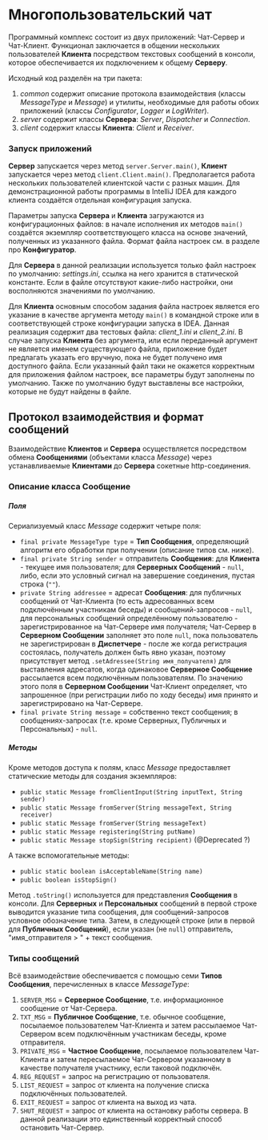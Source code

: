 # Многопользовательский чат

Программный комплекс состоит из двух приложений: Чат-Сервер и Чат-Клиент. Функционал заключается
в общении нескольких пользователей **Клиента** посредством текстовых сообщений в консоли,
которое обеспечивается их подключением к общему **Серверу**.

Исходный код разделён на три пакета:
1. _common_ содержит описание протокола взаимодействия (классы _MessageType_ и _Message_)
и утилиты, необходимые для работы обоих приложений (классы _Configurator_, _Logger_ и _LogWriter_).
2. _server_ содержит классы **Сервера**: _Server_, _Dispatcher_ и _Connection_.
3. _client_ содержит классы **Клиента**: _Client_ и _Receiver_.

### Запуск приложений
**Сервер** запускается через метод `server.Server.main()`, **Клиент** запускается через метод
`client.Client.main()`. Предполагается работа нескольких пользователей клиентской части 
с разных машин. Для демонстрационной работы программы в IntelliJ IDEA для каждого клиента
создаётся отдельная конфигурация запуска.

Параметры запуска **Сервера** и **Клиента** загружаются из конфигурационных файлов:
в начале исполнения их методов `main()` создаётся экземпляр соответствующего класса на
основе значений, полученных из указанного файла. Формат файла настроек см. в разделе про **Конфигуратор**.

Для **Сервера** в данной реализации используется только файл настроек по умолчанию: _settings.ini_,
ссылка на него хранится в статической константе. Если в файле отсутствуют какие-либо настройки,
они восполняются значениями по умолчанию.

Для **Клиента** основным способом задания файла настроек является его указание в качестве
аргумента методу `main()` в командной строке или в соответствующей строке конфигурации
запуска в IDEA. Данная реализация содержит два тестовых файла: _client_1.ini_ и _client_2.ini_.
В случае запуска **Клиента** без аргумента, или если переданный аргумент не является именем
существующего файла, приложение будет предлагать указать его вручную, пока не будет получено
имя доступного файла. Если указанный файл таки не окажется корректным для приложения файлом
настроек, все параметры будут заполнены по умолчанию. Также по умолчанию будут выставлены
все настройки, которые не будут найдены в файле.

## Протокол взаимодействия и формат сообщений
Взаимодействие **Клиентов** и **Сервера** осуществляется посредством обмена **Сообщениями**
(объектами класса _Message_) через устанавливаемые **Клиентами** до **Сервера** сокетные http-соединения.

### Описание класса **Сообщение**
##### Поля
Сериализуемый класс _Message_ содержит четыре поля:
* `final private MessageType type` = **Тип Сообщения**, определяющий алгоритм его обработки при получении
(описание типов см. ниже).
* `final private String sender` = отправитель **Сообщения**: для **Клиента** - текущее имя пользователя;
для **Серверных Сообщений** - `null`, либо, если это условный сигнал на завершение соединения,
пустая строка (`""`).
* `private String addressee` = адресат **Сообщения**: для публичных сообщений от Чат-Клиента
(то есть адресованных всем подключённым участникам беседы) и сообщений-запросов - `null`,
для персональных сообщений определённому пользователю - зарегистрированное на Чат-Сервере
имя получателя; Чат-Сервер в **Серверном Сообщении** заполняет это поле `null`, пока 
пользователь не зарегистрирован в **Диспетчере** - после же когда регистрация состоялась,
получатель должен быть явно указан, поэтому присутствует метод `.setAdressee(String имя_получателя)` 
для выставления адресатов, когда одинаковое **Серверное Сообщение** рассылается всем 
подключённым пользователям. По значению этого поля в **Серверном Сообщении** Чат-Клиент определяет, 
что запрошенное (при регистрации либо по ходу беседы) имя принято и зарегистрировано на Чат-Сервере.
* `final private String message` = собственно текст сообщения; в сообщениях-запросах
(т.е. кроме Серверных, Публичных и Персональных) - `null`.
##### Методы
Кроме методов доступа к полям, класс _Message_ предоставляет статические методы для создания
экземпляров:
* `public static Message fromClientInput(String inputText, String sender)`
* `public static Message fromServer(String messageText, String receiver)`
* `public static Message fromServer(String messageText)`
* `public static Message registering(String putName)`
* `public static Message stopSign(String recipient)` (@Deprecated ?)

А также вспомогательные методы:
* `public static boolean isAcceptableName(String name)`
* `public boolean isStopSign()`

Метод `.toString()` используется для представления **Сообщения** в консоли. Для **Серверных**
и **Персональных** сообщений в первой строке выводится указание типа сообщения,
для сообщений-запросов условное обозначение типа. Затем, в следующей строке (или в первой для 
**Публичных Сообщений**), если указан (не `null`) отправитель, "имя_отправителя > " + текст сообщения.

### Типы сообщений
Всё взаимодействие обеспечивается с помощью семи **Типов Сообщения**, перечисленных в классе _MessageType_:
1. `SERVER_MSG` = **Серверное Сообщение**, т.е. информационное сообщение от Чат-Сервера.
2. `TXT_MSG` = **Публичное Сообщение**, т.е. обычное сообщение, посылаемое пользователем Чат-Клиента
и затем рассылаемое Чат-Сервером всем подключённым участникам беседы, кроме отправителя.
3. `PRIVATE_MSG` = **Частное Сообщение**, посылаемое пользователем Чат-Клиента и затем пересылаемое
Чат-Сервером указанному в качестве получателя участнику, если таковой подключён.
4. `REG_REQUEST` = запрос на регистрацию от пользователя.
5. `LIST_REQUEST` = запрос от клиента на получение списка подключённых пользователей.
6. `EXIT_REQUEST` = запрос от клиента на выход из чата.
7. `SHUT_REQUEST` = запрос от клиента на остановку работы сервера. В данной реализации это
единственный корректный способ остановить Чат-Сервер.